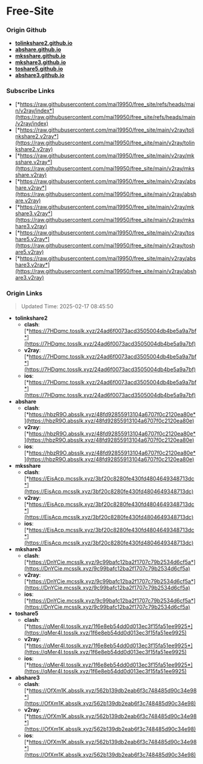 # Free-Site

### Origin Github

- [**tolinkshare2.github.io**](https://github.com/tolinkshare2/tolinkshare2.github.io)
- [**abshare.github.io**](https://github.com/abshare/abshare.github.io)
- [**mksshare.github.io**](https://github.com/mksshare/mksshare.github.io)
- [**mkshare3.github.io**](https://github.com/mkshare3/mkshare3.github.io)
- [**toshare5.github.io**](https://github.com/toshare5/toshare5.github.io)
- [**abshare3.github.io**](https://github.com/abshare3/abshare3.github.io)

### Subscribe Links

- [*https://raw.githubusercontent.com/mai19950/free_site/refs/heads/main/v2ray/index*](https://raw.githubusercontent.com/mai19950/free_site/refs/heads/main/v2ray/index)
- [*https://raw.githubusercontent.com/mai19950/free_site/main/v2ray/tolinkshare2.v2ray*](https://raw.githubusercontent.com/mai19950/free_site/main/v2ray/tolinkshare2.v2ray)
- [*https://raw.githubusercontent.com/mai19950/free_site/main/v2ray/mksshare.v2ray*](https://raw.githubusercontent.com/mai19950/free_site/main/v2ray/mksshare.v2ray)
- [*https://raw.githubusercontent.com/mai19950/free_site/main/v2ray/abshare.v2ray*](https://raw.githubusercontent.com/mai19950/free_site/main/v2ray/abshare.v2ray)
- [*https://raw.githubusercontent.com/mai19950/free_site/main/v2ray/mkshare3.v2ray*](https://raw.githubusercontent.com/mai19950/free_site/main/v2ray/mkshare3.v2ray)
- [*https://raw.githubusercontent.com/mai19950/free_site/main/v2ray/toshare5.v2ray*](https://raw.githubusercontent.com/mai19950/free_site/main/v2ray/toshare5.v2ray)
- [*https://raw.githubusercontent.com/mai19950/free_site/main/v2ray/abshare3.v2ray*](https://raw.githubusercontent.com/mai19950/free_site/main/v2ray/abshare3.v2ray)

### Origin Links

> Updated Time: 2025-02-17 08:45:50

- **tolinkshare2**
  - **clash**: [*https://7HDqmc.tosslk.xyz/24ad6f0073acd3505004db4be5a9a7bf*](https://7HDqmc.tosslk.xyz/24ad6f0073acd3505004db4be5a9a7bf)
  - **v2ray**: [*https://7HDqmc.tosslk.xyz/24ad6f0073acd3505004db4be5a9a7bf*](https://7HDqmc.tosslk.xyz/24ad6f0073acd3505004db4be5a9a7bf)
  - **ios**: [*https://7HDqmc.tosslk.xyz/24ad6f0073acd3505004db4be5a9a7bf*](https://7HDqmc.tosslk.xyz/24ad6f0073acd3505004db4be5a9a7bf)
- **abshare**
  - **clash**: [*https://hbzR9O.absslk.xyz/48fd92855913104a6707f0c2120ea80e*](https://hbzR9O.absslk.xyz/48fd92855913104a6707f0c2120ea80e)
  - **v2ray**: [*https://hbzR9O.absslk.xyz/48fd92855913104a6707f0c2120ea80e*](https://hbzR9O.absslk.xyz/48fd92855913104a6707f0c2120ea80e)
  - **ios**: [*https://hbzR9O.absslk.xyz/48fd92855913104a6707f0c2120ea80e*](https://hbzR9O.absslk.xyz/48fd92855913104a6707f0c2120ea80e)
- **mksshare**
  - **clash**: [*https://EisAcp.mcsslk.xyz/3bf20c8280fe430fd4804649348713dc*](https://EisAcp.mcsslk.xyz/3bf20c8280fe430fd4804649348713dc)
  - **v2ray**: [*https://EisAcp.mcsslk.xyz/3bf20c8280fe430fd4804649348713dc*](https://EisAcp.mcsslk.xyz/3bf20c8280fe430fd4804649348713dc)
  - **ios**: [*https://EisAcp.mcsslk.xyz/3bf20c8280fe430fd4804649348713dc*](https://EisAcp.mcsslk.xyz/3bf20c8280fe430fd4804649348713dc)
- **mkshare3**
  - **clash**: [*https://DnYCie.mcsslk.xyz/9c99bafc12ba2f1707c79b2534d6cf5a*](https://DnYCie.mcsslk.xyz/9c99bafc12ba2f1707c79b2534d6cf5a)
  - **v2ray**: [*https://DnYCie.mcsslk.xyz/9c99bafc12ba2f1707c79b2534d6cf5a*](https://DnYCie.mcsslk.xyz/9c99bafc12ba2f1707c79b2534d6cf5a)
  - **ios**: [*https://DnYCie.mcsslk.xyz/9c99bafc12ba2f1707c79b2534d6cf5a*](https://DnYCie.mcsslk.xyz/9c99bafc12ba2f1707c79b2534d6cf5a)
- **toshare5**
  - **clash**: [*https://qMer4I.tosslk.xyz/1f6e8eb54dd0d013ec3f15fa51ee9925*](https://qMer4I.tosslk.xyz/1f6e8eb54dd0d013ec3f15fa51ee9925)
  - **v2ray**: [*https://qMer4I.tosslk.xyz/1f6e8eb54dd0d013ec3f15fa51ee9925*](https://qMer4I.tosslk.xyz/1f6e8eb54dd0d013ec3f15fa51ee9925)
  - **ios**: [*https://qMer4I.tosslk.xyz/1f6e8eb54dd0d013ec3f15fa51ee9925*](https://qMer4I.tosslk.xyz/1f6e8eb54dd0d013ec3f15fa51ee9925)
- **abshare3**
  - **clash**: [*https://OfXm1K.absslk.xyz/562b139db2eab6f3c748485d90c34e98*](https://OfXm1K.absslk.xyz/562b139db2eab6f3c748485d90c34e98)
  - **v2ray**: [*https://OfXm1K.absslk.xyz/562b139db2eab6f3c748485d90c34e98*](https://OfXm1K.absslk.xyz/562b139db2eab6f3c748485d90c34e98)
  - **ios**: [*https://OfXm1K.absslk.xyz/562b139db2eab6f3c748485d90c34e98*](https://OfXm1K.absslk.xyz/562b139db2eab6f3c748485d90c34e98)

